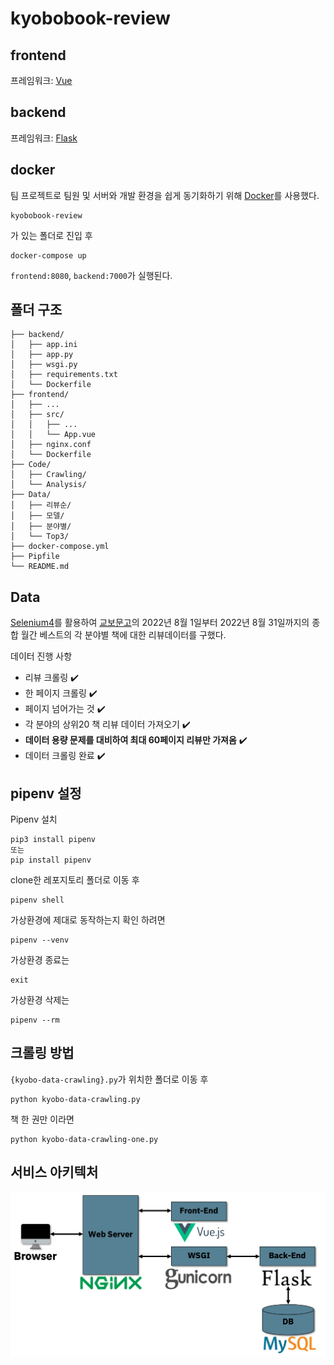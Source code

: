 # kyobobook-review

## frontend

프레임워크: [Vue](https://cli.vuejs.org/)

## backend

프레임워크: [Flask](https://flask.palletsprojects.com/en/2.2.x/)

## docker

팀 프로젝트로 팀원 및 서버와 개발 환경을 쉽게 동기화하기 위해 [Docker](https://www.docker.com/)를 사용했다.

```
kyobobook-review
```

가 있는 폴더로 진입 후

```
docker-compose up
```

`frontend:8080`, `backend:7000`가 실행된다.

## 폴더 구조

```
├── backend/
│   ├── app.ini
│   ├── app.py
│   ├── wsgi.py
│   ├── requirements.txt
│   └── Dockerfile
├── frontend/
│   ├── ...
│   ├── src/
│   │   ├── ...
│   │   └── App.vue
│   ├── nginx.conf
│   └── Dockerfile
├── Code/
│   ├── Crawling/
│   └── Analysis/
├── Data/
│   ├── 리뷰순/
│   ├── 모델/
│   ├── 분야별/
│   └── Top3/
├── docker-compose.yml
├── Pipfile
└── README.md
```

## Data

[Selenium4](https://www.selenium.dev/)를 활용하여 [교보문고](http://www.kyobobook.co.kr/index.laf)의 2022년 8월 1일부터 2022년 8월 31일까지의 종합 월간 베스트의 각 분야별 책에 대한 리뷰데이터를 구했다.

데이터 진행 사항

- 리뷰 크롤링 ✔️
- 한 페이지 크롤링 ✔️
- 페이지 넘어가는 것 ✔️
- 각 분야의 상위20 책 리뷰 데이터 가져오기 ✔️
- **데이터 용량 문제를 대비하여 최대 60페이지 리뷰만 가져옴** ✔️
- 데이터 크롤링 완료 ✔️

## pipenv 설정

Pipenv 설치

```
pip3 install pipenv
또는
pip install pipenv
```

clone한 레포지토리 폴더로 이동 후

```
pipenv shell
```

가상환경에 제대로 동작하는지 확인 하려면

```
pipenv --venv
```

가상환경 종료는

```
exit
```

가상환경 삭제는

```
pipenv --rm
```

## 크롤링 방법

`{kyobo-data-crawling}.py`가 위치한 폴더로 이동 후

```
python kyobo-data-crawling.py
```

책 한 권만 이라면

```
python kyobo-data-crawling-one.py
```

## 서비스 아키텍처

![서비스_아키텍처](./img/서비스_아키텍처.png)
